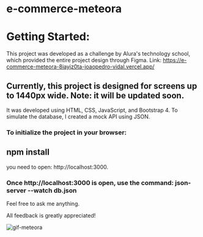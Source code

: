 # e-commerce-meteora

# Getting Started:

This project was developed as a challenge by Alura's technology school, which provided the entire project design through Figma.
Link: https://e-commerce-meteora-8iayjz0ta-joaopedro-vidal.vercel.app/

## Currently, this project is designed for screens up to 1440px wide. Note: it will be updated soon.

It was developed using HTML, CSS, JavaScript, and Bootstrap 4. To simulate the database, I created a mock API using JSON.
### To initialize the project in your browser: 

## npm install 

you need to open: http://localhost:3000.

### Once http://localhost:3000 is open, use the command: json-server --watch db.json

Feel free to ask me anything.

All feedback is greatly appreciated!

![gif-meteora](https://github.com/joaopedro-vidal/e-commerce-meteora/assets/128743557/cdf026fd-3eb0-48e3-bd5d-943215f7d09b)

